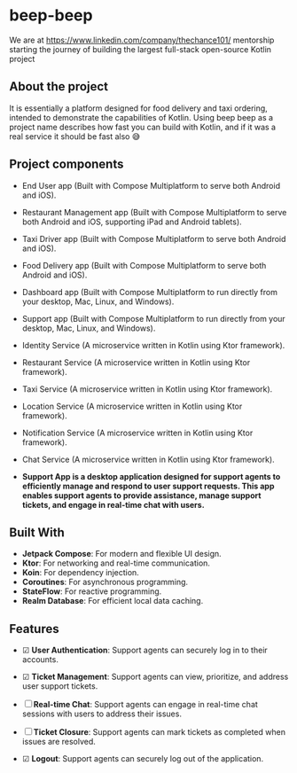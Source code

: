# beep-beep

We are at https://www.linkedin.com/company/thechance101/ mentorship starting the journey of building the largest full-stack open-source Kotlin project


## About the project

It is essentially a platform designed for food delivery and taxi ordering, intended to demonstrate the capabilities of Kotlin.
Using beep beep as a project name describes how fast you can build with Kotlin, and if it was a real service it should be fast also 😅


## Project components
 
* End User app (Built with Compose Multiplatform to serve both Android and iOS).
* Restaurant Management app (Built with Compose Multiplatform to serve both Android and iOS, supporting iPad and Android tablets).
* Taxi Driver app (Built with Compose Multiplatform to serve both Android and iOS).
* Food Delivery app (Built with Compose Multiplatform to serve both Android and iOS).
* Dashboard app (Built with Compose Multiplatform to run directly from your desktop, Mac, Linux, and Windows).
* Support app (Built with Compose Multiplatform to run directly from your desktop, Mac, Linux, and Windows).

* Identity Service (A microservice written in Kotlin using Ktor framework).
* Restaurant Service (A microservice written in Kotlin using Ktor framework).
* Taxi Service (A microservice written in Kotlin using Ktor framework).
* Location Service (A microservice written in Kotlin using Ktor framework).
* Notification Service (A microservice written in Kotlin using Ktor framework).
* Chat Service (A microservice written in Kotlin using Ktor framework).


* **Support App is a desktop application designed for support agents to efficiently manage and respond to user support requests. This app enables support agents to provide assistance, manage support tickets, and engage in real-time chat with users.**

## Built With

- **Jetpack Compose**: For modern and flexible UI design.
- **Ktor**: For networking and real-time communication.
- **Koin**: For dependency injection.
- **Coroutines**: For asynchronous programming.
- **StateFlow**: For reactive programming.
- **Realm Database**: For efficient local data caching.

## Features

- &#9745; **User Authentication**: Support agents can securely log in to their accounts.

- &#9745; **Ticket Management**: Support agents can view, prioritize, and address user support tickets.

- &#9744; **Real-time Chat**: Support agents can engage in real-time chat sessions with users to address their issues.

- &#9744; **Ticket Closure**: Support agents can mark tickets as completed when issues are resolved.

- &#9745; **Logout**: Support agents can securely log out of the application.
